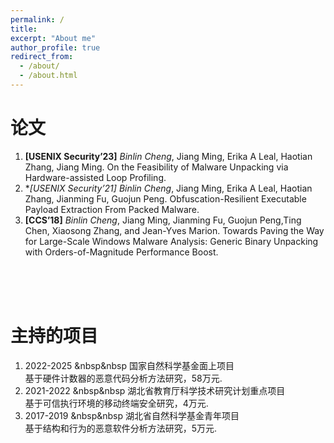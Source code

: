```yaml
---
permalink: /
title: 
excerpt: "About me"
author_profile: true
redirect_from: 
  - /about/
  - /about.html
---
```




论文
======
1.  **[USENIX Security’23]** *Binlin Cheng*, Jiang Ming, Erika A Leal, Haotian Zhang, Jiang Ming. On the Feasibility of Malware Unpacking via Hardware-assisted Loop Profiling.
1. **[USENIX Security’21]* *Binlin Cheng*, Jiang Ming, Erika A Leal, Haotian Zhang, Jianming Fu, Guojun Peng. Obfuscation-Resilient Executable Payload Extraction From Packed Malware. 
1. **[CCS’18]** *Binlin Cheng*, Jiang Ming, Jianming Fu, Guojun Peng,Ting Chen, Xiaosong Zhang, and Jean-Yves Marion. Towards Paving the Way for Large-Scale Windows Malware Analysis: Generic Binary Unpacking with Orders-of-Magnitude Performance Boost.


<br/><br/><br/>


主持的项目
======
1. 2022-2025 	 &nbsp&nbsp 国家自然科学基金面上项目
<br/>基于硬件计数器的恶意代码分析方法研究，58万元.
3. 2021-2022	 &nbsp&nbsp 湖北省教育厅科学技术研究计划重点项目
<br/>基于可信执行环境的移动终端安全研究，4万元.
5. 2017-2019	 &nbsp&nbsp 湖北省自然科学基金青年项目 
<br/> 基于结构和行为的恶意软件分析方法研究，5万元.


